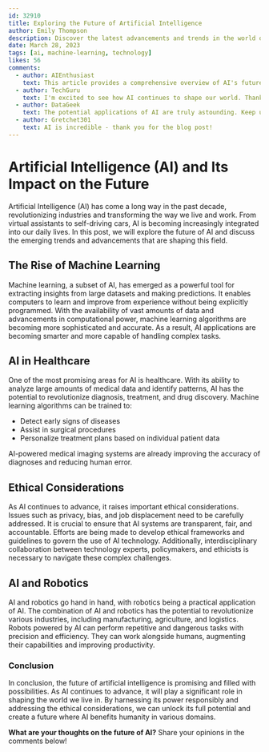 ```yaml
---
id: 32910
title: Exploring the Future of Artificial Intelligence
author: Emily Thompson
description: Discover the latest advancements and trends in the world of artificial intelligence and its potential impact on various industries.
date: March 28, 2023
tags: [ai, machine-learning, technology]
likes: 56
comments:
  - author: AIEnthusiast
    text: This article provides a comprehensive overview of AI's future. Great job!
  - author: TechGuru
    text: I'm excited to see how AI continues to shape our world. Thanks for sharing!
  - author: DataGeek
    text: The potential applications of AI are truly astounding. Keep up the great work!
  - author: Gretchet301
    text: AI is incredible - thank you for the blog post!
---
```


# Artificial Intelligence (AI) and Its Impact on the Future

Artificial Intelligence (AI) has come a long way in the past decade, revolutionizing industries and transforming the way we live and work. From virtual assistants to self-driving cars, AI is becoming increasingly integrated into our daily lives. In this post, we will explore the future of AI and discuss the emerging trends and advancements that are shaping this field.

## The Rise of Machine Learning

Machine learning, a subset of AI, has emerged as a powerful tool for extracting insights from large datasets and making predictions. It enables computers to learn and improve from experience without being explicitly programmed. With the availability of vast amounts of data and advancements in computational power, machine learning algorithms are becoming more sophisticated and accurate. As a result, AI applications are becoming smarter and more capable of handling complex tasks.

## AI in Healthcare

One of the most promising areas for AI is healthcare. With its ability to analyze large amounts of medical data and identify patterns, AI has the potential to revolutionize diagnosis, treatment, and drug discovery. Machine learning algorithms can be trained to:

- Detect early signs of diseases
- Assist in surgical procedures
- Personalize treatment plans based on individual patient data

AI-powered medical imaging systems are already improving the accuracy of diagnoses and reducing human error.

## Ethical Considerations

As AI continues to advance, it raises important ethical considerations. Issues such as privacy, bias, and job displacement need to be carefully addressed. It is crucial to ensure that AI systems are transparent, fair, and accountable. Efforts are being made to develop ethical frameworks and guidelines to govern the use of AI technology. Additionally, interdisciplinary collaboration between technology experts, policymakers, and ethicists is necessary to navigate these complex challenges.

## AI and Robotics

AI and robotics go hand in hand, with robotics being a practical application of AI. The combination of AI and robotics has the potential to revolutionize various industries, including manufacturing, agriculture, and logistics. Robots powered by AI can perform repetitive and dangerous tasks with precision and efficiency. They can work alongside humans, augmenting their capabilities and improving productivity.

### Conclusion

In conclusion, the future of artificial intelligence is promising and filled with possibilities. As AI continues to advance, it will play a significant role in shaping the world we live in. By harnessing its power responsibly and addressing the ethical considerations, we can unlock its full potential and create a future where AI benefits humanity in various domains.

**What are your thoughts on the future of AI?** Share your opinions in the comments below!
